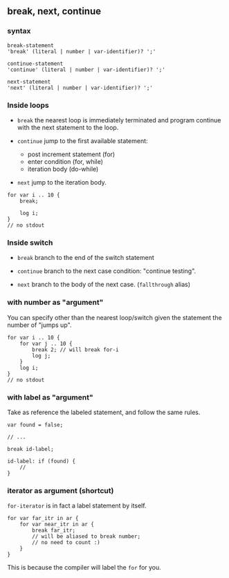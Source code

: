 <a name="break"></a>
## break, next, continue


### syntax

```syntax
break-statement
'break' (literal | number | var-identifier)? ';'

continue-statement
'continue' (literal | number | var-identifier)? ';'

next-statement
'next' (literal | number | var-identifier)? ';'
```

### Inside loops

* `break` the nearest loop is immediately terminated and program continue with the next statement to the loop.

* `continue` jump to the first available statement:
  * post increment statement (for)
  * enter condition (for, while)
  * iteration body (do-while)

* `next` jump to the iteration body.

```plee
for var i .. 10 {
    break;

    log i;
}
// no stdout
```

### Inside switch

* `break` branch to the end of the switch statement

* `continue` branch to the next case condition: "continue testing".

* `next` branch to the body of the next case. (`fallthrough` alias)


### with number as "argument"

You can specify other than the nearest loop/switch given the statement the number of "jumps up".

```plee
for var i .. 10 {
    for var j .. 10 {
        break 2; // will break for-i
        log j;
    }
    log i;
}
// no stdout
```

### with label as "argument"

Take as reference the labeled statement, and follow the same rules.

```plee
var found = false;

// ...

break id-label;

id-label: if (found) {
    //
}
```


### iterator as argument (shortcut)

`for-iterator` is in fact a label statement by itself.

```plee
for var far_itr in ar {
    for var near_itr in ar {
        break far_itr;
        // will be aliased to break number;
        // no need to count :)
    }
}
```

This is because the compiler will label the `for` for you.

